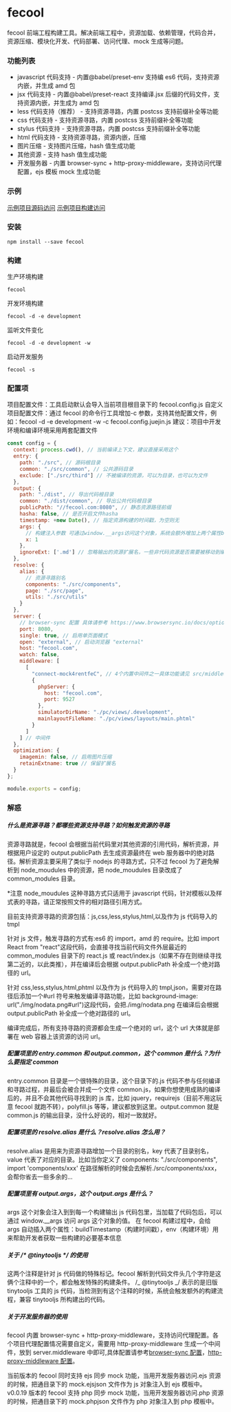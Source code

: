 # fecool

fecool 前端工程构建工具。解决前端工程中，资源加载、依赖管理，代码合并，资源压缩、模块化开发、代码部署、访问代理、mock 生成等问题。

### 功能列表

- javascript 代码支持 - 内置@babel/preset-env 支持编 es6 代码，支持资源内嵌，并生成 amd 包
- jsx 代码支持 - 内置@babel/preset-react 支持编译.jsx 后缀的代码文件，支持资源内嵌，并生成为 amd 包
- less 代码支持（推荐） - 支持资源寻路，内置 postcss 支持前缀补全等功能
- css 代码支持 - 支持资源寻路，内置 postcss 支持前缀补全等功能
- stylus 代码支持 - 支持资源寻路，内置 postcss 支持前缀补全等功能
- html 代码支持 - 支持资源寻路，资源内嵌，压缩
- 图片压缩 - 支持图片压缩，hash 值生成功能
- 其他资源 - 支持 hash 值生成功能
- 开发服务器 - 内置 browser-sync + http-proxy-middleware，支持访问代理配置，ejs 模板 mock 生成功能

### 示例

[示例项目源码访问](https://github.com/sisimengchen/fecool_demos)
[示例项目构建访问](https://sisimengchen.github.io/fecool_demos)

### 安装

```shell
npm install --save fecool
```

### 构建

生产环境构建

```shell
fecool
```

开发环境构建

```shell
fecool -d -e development
```

监听文件变化

```shell
fecool -d -e development -w
```

启动开发服务

```shell
fecool -s
```

### 配置项

项目配置文件：工具启动默认会导入当前项目根目录下的 fecool.config.js
自定义项目配置文件：通过 fecool 的命令行工具增加-c 参数，支持其他配置文件，例如：fecool -d -e development -w -c fecool.config.juejin.js
建议：项目中开发环境和编译环境采用两套配置文件

```javascript
const config = {
  context: process.cwd(), // 当前编译上下文，建议直接采用这个
  entry: {
    path: "./src", // 源码根目录
    common: "./src/common", // 公共源码目录
    exclude: ["./src/third"] // 不被编译的资源，可以为目录，也可以为文件
  },
  output: {
    path: "./dist", // 导出代码根目录
    common: "./dist/common", // 导出公共代码根目录
    publicPath: "//fecool.com:8080", // 静态资源路径前缀
    hasha: false, // 是否开启文件hasha
    timestamp: +new Date(), // 指定资源构建的时间戳，为空则无
    args: {
      // 构建注入参数 可通过window.__args访问这个对象，系统会额外增加上两个属性buildTimestamp（构建时间戳），env（构建环境）
      x: 1
    },
    ignoreExt: ['.md'] // 忽略输出的资源扩展名，一些非代码资源是否需要被移动到编译目录，可以通过这个增加扩展名控制
  },
  resolve: {
    alias: {
      // 资源寻路别名
      components: "./src/components",
      page: "./src/page",
      utils: "./src/utils"
    }
  },
  server: {
    // browser-sync 配置 具体请参考 https://www.browsersync.io/docs/options
    port: 8080,
    single: true, // 启用单页面模式
    open: "external", // 启动浏览器 "external"
    host: "fecool.com",
    watch: false,
    middleware: [
      [
        "connect-mock4rentfeC", // 4个内置中间件之一具体功能请见 src/middlewares目录
        {
          phpServer: {
            host: "fecool.com",
            port: 9527
          },
          simulatorDirName: "./pc/views/.development",
          mainlayoutFileName: "./pc/views/layouts/main.phtml"
        }
      ]
    ] // 中间件
  },
  optimization: {
    imagemin: false, // 启用图片压缩
    retainExtname: true // 保留扩展名
  }
};

module.exports = config;
```

### 解惑

##### 什么是资源寻路？都哪些资源支持寻路？如何触发资源的寻路

资源寻路就是，fecool 会根据当前代码里对其他资源的引用代码，解析资源，并根据用户设定的 output.publicPath 去生成资源最终在 web 服务器中的绝对路径。解析资源主要采用了类似于 nodejs 的寻路方式，只不过 fecool 为了避免解析到 node_moudules 中的资源，把 node_moudules 目录改成了 common_modules 目录。

\*注意 node_moudules 这种寻路方式只适用于 javascript 代码，针对模板以及样式表的寻路，请正常按照文件的相对路径引用方式。

目前支持资源寻路的资源包括：js,css,less,stylus,html,以及作为 js 代码导入的 tmpl

针对 js 文件，触发寻路的方式有:es6 的 import，amd 的 require。比如 import React from "react"这段代码，会直接寻找当前代码文件外层最近的 common_modules 目录下的 react.js 或 react/index.js（如果不存在则继续寻找第二近的，以此类推），并在编译后会根据 output.publicPath 补全成一个绝对路径的 url。

针对 css,less,stylus,html,phtml 以及作为 js 代码导入的 tmpl,json，需要对在路径后添加一个#url 符号来触发编译寻路功能，比如 background-image: url("./img/nodata.png#url")这段代码，会把./img/nodata.png 在编译后会根据 output.publicPath 补全成一个绝对路径的 url。

编译完成后，所有支持寻路的资源都会生成一个绝对的 url，这个 url 大体就是部署在 web 容器上该资源的访问 url。

##### 配置项里的 entry.common 和 output.common，这个 common 是什么？为什么要指定 common

entry.common 目录是一个很特殊的目录，这个目录下的.js 代码不参与任何编译和寻路过程，并最后会被合并成一个文件 common.js，如果你想使用成熟的编译后的，并且不会其他代码寻找到的 js 库，比如 jquery，requirejs（目前不用这玩意 fecool 就跑不转），polyfill.js 等等，建议都放到这里。output.common 就是 common.js 的输出目录，没什么好说的，相对一致就好。

##### 配置项里的 resolve.alias 是什么？resolve.alias 怎么用？

resolve.alias 是用来为资源寻路增加一个目录的别名，key 代表了目录别名，value 代表了对应的目录。比如当你定义了 components: "./src/components", import 'components/xxx' 在路径解析的时候会去解析./src/components/xxx，会帮你省去一些多余的...

##### 配置项里有 output.args，这个 output.args 是什么？

args 这个对象会注入到到每一个构建输出 js 代码包里，当加载了代码包后，可以通过 window.\_\_args 访问 args 这个对象的值。
在 fecool 构建过程中，会给 args 自动插入两个属性：buildTimestamp（构建时间戳），env（构建环境）用来帮助开发者获取一些构建的必要基本信息

##### 关于 /\* \@tinytooljs \*\/ 的使用

这两个注释是针对 js 代码做的特殊标记。fecool 解析到代码文件头几个字符是这俩个注释中的一个，都会触发特殊的构建条件。
/_ @tinytooljs _/ 表示的是旧版 tinytooljs 工具的 js 代码，当检测到有这个注释的时候，系统会触发额外的构建流程，兼容 tinytooljs 所构建出的代码。

##### 关于开发服务器的使用

fecool 内置 browser-sync + http-proxy-middleware，支持访问代理配置。各个项目代理配置情况需要自定义，需要用 http-proxy-middleware 生成一个中间件，放到 server.middleware 中即可,具体配置请参考[browser-sync 配置](https://www.browsersync.io/docs/options)，[http-proxy-middleware 配置](https://github.com/chimurai/http-proxy-middleware)。

当前版本的 fecool 同时支持 ejs 同步 mock 功能，当用开发服务器访问.ejs 资源的时候，把通目录下的 mock.ejsjson 文件作为 js 对象注入到 ejs 模板中。
v0.0.19 版本的 fecool 支持 php 同步 mock 功能，当用开发服务器访问.php 资源的时候，把通目录下的 mock.phpjson 文件作为 php 对象注入到 php 模板中。
